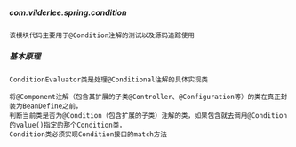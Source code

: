 ##### com.vilderlee.spring.condition
    该模块代码主要用于@Condition注解的测试以及源码追踪使用
 
##### 基本原理
    ConditionEvaluator类是处理@Conditional注解的具体实现类
    
    将@Component注解（包含其扩展的子类@Controller、@Configuration等）的类在真正封装为BeanDefine之前，
    判断当前类是否为@Condition（包含扩展的子类）注解的类，如果包含就去调用@Condition的value()指定的那个Condition类，
    Condition类必须实现Condition接口的match方法
    